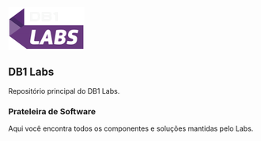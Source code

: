 ![image](images/logo-db1-labs-154x87.png "Logo DB1 Labs")
## DB1 Labs

Repositório principal do DB1 Labs.

### Prateleira de Software

Aqui você encontra todos os componentes e soluções mantidas pelo Labs.
